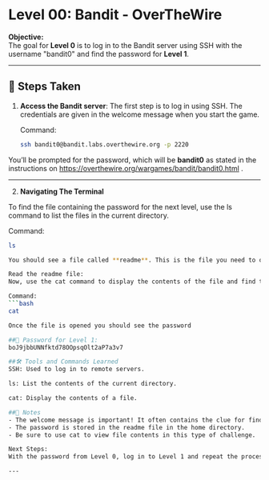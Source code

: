 # Level 00: Bandit - OverTheWire

**Objective:**  
The goal for **Level 0** is to log in to the Bandit server using SSH with the username "bandit0" and find the password for **Level 1**.

---

## 📝 Steps Taken

1. **Access the Bandit server**:
   The first step is to log in using SSH. The credentials are given in the welcome message when you start the game.

   Command:
   ```bash
   ssh bandit0@bandit.labs.overthewire.org -p 2220
   
You’ll be prompted for the password, which will be **bandit0** as stated in the instructions on https://overthewire.org/wargames/bandit/bandit0.html .

---

2. **Navigating The Terminal**

To find the file containing the password for the next level, use the ls command to list the files in the current directory.

   Command:
   ```bash
   ls

You should see a file called **readme**. This is the file you need to open to get the password for Level 1.

Read the readme file:
Now, use the cat command to display the contents of the file and find the password.

   Command:
   ```bash
   cat

Once the file is opened you should see the password

##🔑 Password for Level 1:
boJ9jbbUNNfktd78OOpsqOlt2aP7a3v7

##🛠️ Tools and Commands Learned
SSH: Used to log in to remote servers.

ls: List the contents of the current directory.

cat: Display the contents of a file.

##📝 Notes
- The welcome message is important! It often contains the clue for finding the password.
- The password is stored in the readme file in the home directory.
- Be sure to use cat to view file contents in this type of challenge.

Next Steps:
With the password from Level 0, log in to Level 1 and repeat the process for the next challenge.

---
